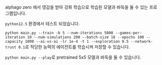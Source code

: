 alphago zero 에서 영감을 받아 강화 학습으로 학습된 모델과 바둑을 둘 수 있는 프로그램입니다.

`python12.5` 환경에서 테스트 되었습니다. 

`python main.py --train -b 5 --num-iterations 5000 --games-per-iteration 10 --num-simulations 200 --batch-size 16 --epochs 100 --capacity 1000 --ai-vs-ai -lr 1e-4 -t 1 --exploration 0.5 --network-trust 0.1`로 적당한 능력의 에이전트를 학습시켜 저장할 수 있습니다.

`python main.py --play`로 pretrained 5x5 모델과 바둑을 둘 수 있습니다.